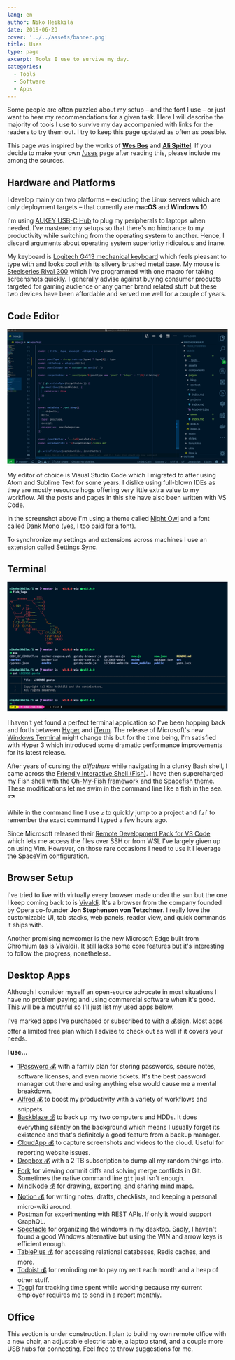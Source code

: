 ```yaml
---
lang: en
author: Niko Heikkilä
date: 2019-06-23
cover: '../../assets/banner.png'
title: Uses
type: page
excerpt: Tools I use to survive my day.
categories:
  - Tools
  - Software
  - Apps
---
```


Some people are often puzzled about my setup – and the font I use – or just want to hear my recommendations for a given task. Here I will describe the majority of tools I use to survive my day accompanied with links for the readers to try them out. I try to keep this page updated as often as possible.

This page was inspired by the works of [**Wes Bos**][wesbos] and [**Ali Spittel**][aspittel]. If you decide to make your own [/uses](/uses) page after reading this, please include me among the sources.

[wesbos]: https://wesbos.com/uses/
[aspittel]: https://zen-of-programming.com/uses

## Hardware and Platforms

I develop mainly on two platforms – excluding the Linux servers which are only deployment targets – that currently are **macOS** and **Windows 10**.

I'm using [AUKEY USB-C Hub][hub] to plug my peripherals to laptops when needed. I've mastered my setups so that there's no hindrance to my productivity while switching from the operating system to another. Hence, I discard arguments about operating system superiority ridiculous and inane.

My keyboard is [Logitech G413 mechanical keyboard][keyboard] which feels pleasant to type with and looks cool with its silvery brushed metal base. My mouse is [Steelseries Rival 300][mouse] which I've programmed with one macro for taking screenshots quickly. I generally advise against buying consumer products targeted for gaming audience or any gamer brand related stuff but these two devices have been affordable and served me well for a couple of years.

[hub]: https://www.amazon.com/AUKEY-Delivery-Charging-Chromebook-Pixelbook/dp/B072Q1SKZR/
[keyboard]: https://www.logitechg.com/en-us/products/gaming-keyboards/g413-mechanical-gaming-keyboard.html
[mouse]: https://steelseries.com/gaming-mice/rival-300

## Code Editor

![Editor](vscode.png)

My editor of choice is Visual Studio Code which I migrated to after using Atom and Sublime Text for some years. I dislike using full-blown IDEs as they are mostly resource hogs offering very little extra value to my workflow. All the posts and pages in this site have also been written with VS Code.

In the screenshot above I'm using a theme called [Night Owl][nightowl] and a font called [Dank Mono][dank] (yes, I too paid for a font).

To synchronize my settings and extensions across machines I use an extension called [Settings Sync][sync].

[nightowl]: https://aka.ms/nightowl
[dank]: https://dank.sh
[sync]: https://marketplace.visualstudio.com/items?itemName=Shan.code-settings-sync

## Terminal

![Terminal](terminal.png)

I haven't yet found a perfect terminal application so I've been hopping back and forth between [Hyper][hyper] and [iTerm][iterm]. The release of Microsoft's new [Windows Terminal][msterminal] might change this but for the time being, I'm satisfied with Hyper 3 which introduced some dramatic performance improvements for its latest release.

After years of cursing the _allfathers_ while navigating in a clunky Bash shell, I came across the [Friendly Interactive Shell (Fish)][fish]. I have then supercharged my Fish shell with the [Oh-My-Fish framework][omf] and the [Spacefish theme][spacefish]. These modifications let me swim in the command line like a fish in the sea. 🐟

While in the command line I use `z` to quickly jump to a project and `fzf` to remember the exact command I typed a few hours ago.

Since Microsoft released their [Remote Development Pack for VS Code][remotedevelopment] which lets me access the files over SSH or from WSL I've largely given up on using Vim. However, on those rare occasions I need to use it I leverage the [SpaceVim][spacevim] configuration.

[hyper]: https://hyper.is
[iterm]: https://iterm2.com/
[msterminal]: https://github.com/Microsoft/Terminal
[fish]: https://fishshell.com/
[omf]: https://github.com/oh-my-fish/oh-my-fish
[spacefish]: https://spacefish.matchai.me/
[remotedevelopment]: https://marketplace.visualstudio.com/items?itemName=ms-vscode-remote.vscode-remote-extensionpack
[spacevim]: https://spacevim.org/

## Browser Setup

I've tried to live with virtually every browser made under the sun but the one I keep coming back to is [Vivaldi][vivaldi]. It's a browser from the company founded by Opera co-founder **Jon Stephenson von Tetzchner**. I really love the customizable UI, tab stacks, web panels, reader view, and quick commands it ships with.

Another promising newcomer is the new Microsoft Edge built from Chromium (as is Vivaldi). It still lacks some core features but it's interesting to follow the progress, nonetheless.

[vivaldi]: https://vivaldi.com/

## Desktop Apps

Although I consider myself an open-source advocate in most situations I have no problem paying and using commercial software when it's good. This will be a mouthful so I'll just list my used apps below.

I've marked apps I've purchased or subscribed to with a 💰sign. Most apps offer a limited free plan which I advise to check out as well if it covers your needs.

**I use...**

- [1Password 💰](https://1password.com) with a family plan for storing passwords, secure notes, software licenses, and even movie tickets. It's the best password manager out there and using anything else would cause me a mental breakdown.
- [Alfred 💰](https://www.alfredapp.com/) to boost my productivity with a variety of workflows and snippets.
- [Backblaze 💰](https://www.backblaze.com) to back up my two computers and HDDs. It does everything silently on the background which means I usually forget its existence and that's definitely a good feature from a backup manager.
- [CloudApp 💰](https://www.getcloudapp.com) to capture screenshots and videos to the cloud. Useful for reporting website issues.
- [Dropbox 💰](https://www.dropbox.com) with a 2 TB subscription to dump all my random things into.
- [Fork](https://git-fork.com) for viewing commit diffs and solving merge conflicts in Git. Sometimes the native command line `git` just isn't enough.
- [MindNode 💰](https://mindnode.com) for drawing, exporting, and sharing mind maps.
- [Notion 💰](https://www.notion.so/?r=6605af2045dd4c5bbf7a87d6d949c271) for writing notes, drafts, checklists, and keeping a personal micro-wiki around.
- [Postman](https://www.getpostman.com) for experimenting with REST APIs. If only it would support GraphQL.
- [Spectacle](https://www.spectacleapp.com) for organizing the windows in my desktop. Sadly, I haven't found a good Windows alternative but using the WIN and arrow keys is efficient enough.
- [TablePlus 💰](https://tableplus.io) for accessing relational databases, Redis caches, and more.
- [Todoist 💰](https://todoist.com) for reminding me to pay my rent each month and a heap of other stuff.
- [Toggl](https://toggl.com) for tracking time spent while working because my current employer requires me to send in a report monthly.

## Office

This section is under construction. I plan to build my own remote office with a new chair, an adjustable electric table, a laptop stand, and a couple more USB hubs for connecting. Feel free to throw suggestions for me.
